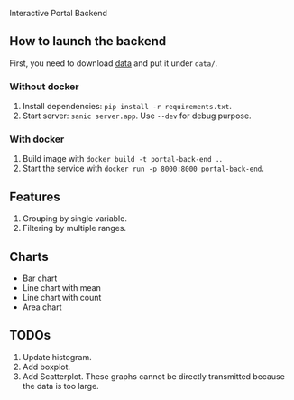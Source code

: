Interactive Portal Backend

## How to launch the backend
First, you need to download [data](https://drive.google.com/file/d/1BjKVB6EEEqoDzM-IX-P_FX35Bmb2Ye9w/view?usp=sharing) and put it under `data/`.

### Without docker
1. Install dependencies: `pip install -r requirements.txt`.
2. Start server: `sanic server.app`. Use `--dev` for debug purpose.

### With docker
1. Build image with `docker build -t portal-back-end .`.
2. Start the service with `docker run -p 8000:8000 portal-back-end`.

## Features

1. Grouping by single variable.
2. Filtering by multiple ranges.

## Charts

- Bar chart
- Line chart with mean
- Line chart with count
- Area chart

## TODOs

1. Update histogram.
2. Add boxplot.
3. Add Scatterplot.
   These graphs cannot be directly transmitted because the data is too large.
